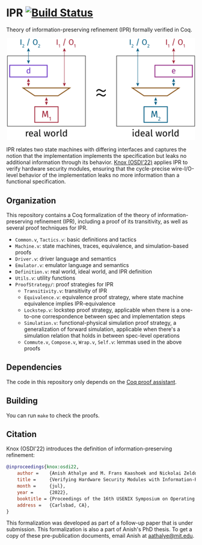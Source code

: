 # IPR [![Build Status](https://github.com/anishathalye/ipr/workflows/CI/badge.svg)](https://github.com/anishathalye/ipr/actions?query=workflow%3ACI)

Theory of information-preserving refinement (IPR) formally verified in Coq.

<p align="center">
    <img src="https://raw.githubusercontent.com/anishathalye/assets/master/ipr/ipr-definition.png" width="500" alt="The definition of information-preserving refinement">
</p>

IPR relates two state machines with differing interfaces and captures the notion that the implementation implements the specification but leaks no additional information through its behavior. [Knox (OSDI'22)](https://pdos.csail.mit.edu/papers/knox:osdi22.pdf) applies IPR to verify hardware security modules, ensuring that the cycle-precise wire-I/O-level behavior of the implementation leaks no more information than a functional specification.

## Organization

This repository contains a Coq formalization of the theory of information-preserving refinement (IPR), including a proof of its transitivity, as well as several proof techniques for IPR.

- `Common.v`, `Tactics.v`: basic definitions and tactics
- `Machine.v`: state machines, traces, equivalence, and simulation-based proofs
- `Driver.v`: driver language and semantics
- `Emulator.v`: emulator language and semantics
- `Definition.v`: real world, ideal world, and IPR definition
- `Utils.v`: utility functions
- `ProofStrategy/`: proof strategies for IPR
    - `Transitivity.v`: transitivity of IPR
    - `Equivalence.v`: equivalence proof strategy, where state machine equivalence implies IPR-equivalence
    - `Lockstep.v`: lockstep proof strategy, applicable when there is a one-to-one correspondence between spec and implementation steps
    - `Simulation.v`: functional-physical simulation proof strategy, a generalization of forward simulation, applicable when there's a simulation relation that holds in between spec-level operations
    - `Commute.v`, `Compose.v`, `Wrap.v`, `Self.v`: lemmas used in the above proofs

## Dependencies

The code in this repository only depends on the [Coq proof assistant](https://coq.inria.fr/).

## Building

You can run `make` to check the proofs.

## Citation

Knox (OSDI'22) introduces the definition of information-preserving refinement:

```bibtex
@inproceedings{knox:osdi22,
    author =    {Anish Athalye and M. Frans Kaashoek and Nickolai Zeldovich},
    title =     {Verifying Hardware Security Modules with Information-Preserving Refinement},
    month =     {jul},
    year =      {2022},
    booktitle = {Proceedings of the 16th USENIX Symposium on Operating Systems Design and Implementation~(OSDI)},
    address =   {Carlsbad, CA},
}
```

This formalization was developed as part of a follow-up paper that is under submission. This formalization is also a part of Anish's PhD thesis. To get a copy of these pre-publication documents, email Anish at [aathalye@mit.edu](mailto:aathalye@mit.edu).
